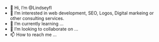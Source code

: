 - 👋 Hi, I’m @Lindseyfl
- 👀 I’m interested in web development, SEO, Logos, Digital markeing or other consulting services.
- 🌱 I’m currently learning ...
- 💞️ I’m looking to collaborate on ...
- 📫 How to reach me ...

<!---
Lindseyfl/Lindseyfl is a ✨ special ✨ repository because its `README.md` (this file) appears on your GitHub profile.
You can click the Preview link to take a look at your changes.
--->
